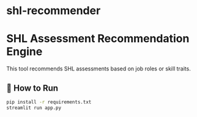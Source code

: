 # shl-recommender
# SHL Assessment Recommendation Engine

This tool recommends SHL assessments based on job roles or skill traits.

## 🚀 How to Run

```bash
pip install -r requirements.txt
streamlit run app.py
